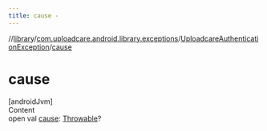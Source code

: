 ```yaml
---
title: cause -
---
```

//[library](../../index.md)/[com.uploadcare.android.library.exceptions](../index.md)/[UploadcareAuthenticationException](index.md)/[cause](cause.md)



# cause  
[androidJvm]  
Content  
open val [cause](cause.md): [Throwable](https://kotlinlang.org/api/latest/jvm/stdlib/kotlin/-throwable/index.html)?  



